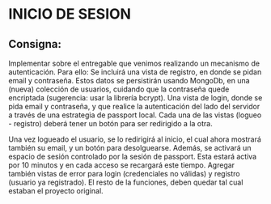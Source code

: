 # INICIO DE SESION

## **Consigna:**

Implementar sobre el entregable que venimos realizando un mecanismo de autenticación. Para ello:
Se incluirá una vista de registro, en donde se pidan email y contraseña. Estos datos se persistirán usando MongoDb, en una (nueva) colección de usuarios, cuidando que la contraseña quede encriptada (sugerencia: usar la librería bcrypt).
Una vista de login, donde se pida email y contraseña, y que realice la autenticación del lado del servidor a través de una estrategia de passport local.
Cada una de las vistas (logueo - registro) deberá tener un botón para ser redirigido a la otra.

Una vez logueado el usuario, se lo redirigirá al inicio, el cual ahora mostrará también su email, y un botón para desolguearse.
Además, se activará un espacio de sesión controlado por la sesión de passport. Esta estará activa por 10 minutos y en cada acceso se recargará este tiempo.
Agregar también vistas de error para login (credenciales no válidas) y registro (usuario ya registrado).
El resto de la funciones, deben quedar tal cual estaban el proyecto original.
